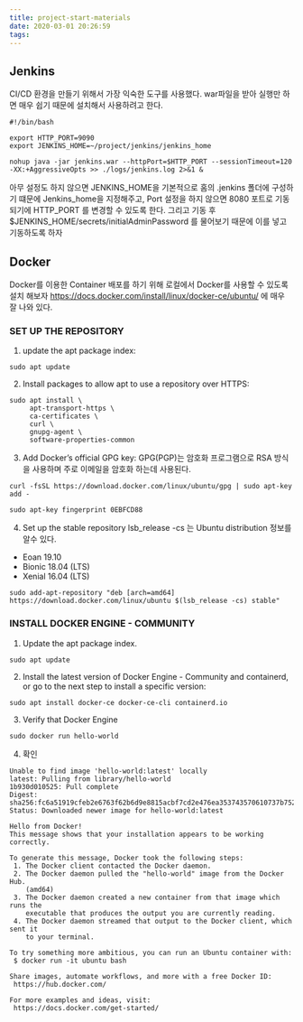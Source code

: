 ```yaml
---
title: project-start-materials
date: 2020-03-01 20:26:59
tags:
---
```

## Jenkins

CI/CD 환경을 만들기 위해서 가장 익숙한 도구를 사용했다.
war파일을 받아 실행만 하면 매우 쉽기 때문에 설치해서 사용하려고 한다.

```shell script
#!/bin/bash

export HTTP_PORT=9090
export JENKINS_HOME=~/project/jenkins/jenkins_home

nohup java -jar jenkins.war --httpPort=$HTTP_PORT --sessionTimeout=120 -XX:+AggressiveOpts >> ./logs/jenkins.log 2>&1 &
```

아무 설정도 하지 않으면 JENKINS_HOME을 기본적으로 홈의 .jenkins 폴더에 구성하기 떄문에 Jenkins_home을 지정해주고,
Port 설정을 하지 않으면 8080 포트로 기동 되기에 HTTP_PORT 를 변경할 수 있도록 한다.
그리고 기동 후 $JENKINS_HOME/secrets/initialAdminPassword 를 물어보기 때문에 이를 넣고 기동하도록 하자

## Docker

Docker를 이용한 Container 배포를 하기 위해 로컬에서 Docker를 사용할 수 있도록 설치 해보자
https://docs.docker.com/install/linux/docker-ce/ubuntu/ 에 매우 잘 나와 있다.

### SET UP THE REPOSITORY
1. update the apt package index:
```shell script
sudo apt update
```

2. Install packages to allow apt to use a repository over HTTPS:
```shell script
sudo apt install \
     apt-transport-https \
     ca-certificates \
     curl \
     gnupg-agent \
     software-properties-common

```

3. Add Docker’s official GPG key:
GPG(PGP)는 암호화 프로그램으로 RSA 방식을 사용하며 주로 이메일을 암호화 하는데 사용된다.

 ```shell script
curl -fsSL https://download.docker.com/linux/ubuntu/gpg | sudo apt-key add -

sudo apt-key fingerprint 0EBFCD88
```

4. Set up the stable repository
lsb_release -cs 는 Ubuntu distribution 정보를 알수 있다.
  - Eoan 19.10
  - Bionic 18.04 (LTS)
  - Xenial 16.04 (LTS)
```shell script
sudo add-apt-repository "deb [arch=amd64] https://download.docker.com/linux/ubuntu $(lsb_release -cs) stable"
```

### INSTALL DOCKER ENGINE - COMMUNITY

1. Update the apt package index.
```shell script
sudo apt update
```

2. Install the latest version of Docker Engine - Community and containerd, or go to the next step to install a specific version:
```shell script
sudo apt install docker-ce docker-ce-cli containerd.io
```   

3. Verify that Docker Engine
```shell script
sudo docker run hello-world
```

4. 확인
```shell script
Unable to find image 'hello-world:latest' locally
latest: Pulling from library/hello-world
1b930d010525: Pull complete 
Digest: sha256:fc6a51919cfeb2e6763f62b6d9e8815acbf7cd2e476ea353743570610737b752
Status: Downloaded newer image for hello-world:latest

Hello from Docker!
This message shows that your installation appears to be working correctly.

To generate this message, Docker took the following steps:
 1. The Docker client contacted the Docker daemon.
 2. The Docker daemon pulled the "hello-world" image from the Docker Hub.
    (amd64)
 3. The Docker daemon created a new container from that image which runs the
    executable that produces the output you are currently reading.
 4. The Docker daemon streamed that output to the Docker client, which sent it
    to your terminal.

To try something more ambitious, you can run an Ubuntu container with:
 $ docker run -it ubuntu bash

Share images, automate workflows, and more with a free Docker ID:
 https://hub.docker.com/

For more examples and ideas, visit:
 https://docs.docker.com/get-started/

```

